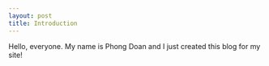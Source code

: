 ```yaml
---
layout: post
title: Introduction
---
```


Hello, everyone. My name is Phong Doan and I just created this blog for my site!
